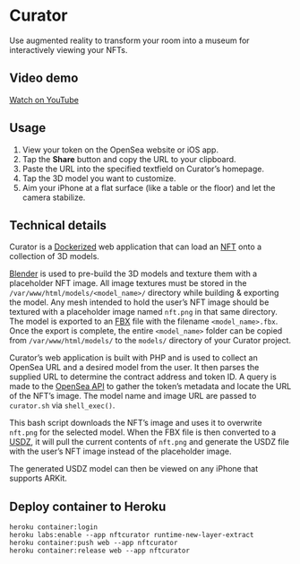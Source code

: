 # Curator
Use augmented reality to transform your room into a museum for interactively viewing your NFTs.

## Video demo
[Watch on YouTube](https://youtu.be/Vkl_d8XTU5U)

## Usage
1. View your token on the OpenSea website or iOS app.
2. Tap the **Share** button and copy the URL to your clipboard.
3. Paste the URL into the specified textfield on Curator’s homepage.
4. Tap the 3D model you want to customize.
5. Aim your iPhone at a flat surface (like a table or the floor) and let the camera stabilize.

## Technical details
Curator is a [Dockerized](https://docs.docker.com/) web application that can load an [NFT](https://en.wikipedia.org/wiki/Non-fungible_token) onto a collection of 3D models.

[Blender](https://www.blender.org/) is used to pre-build the 3D models and texture them with a placeholder NFT image. All image textures must be stored in the `/var/www/html/models/<model_name>/` directory while building & exporting the model. Any mesh intended to hold the user’s NFT image should be textured with a placeholder image named `nft.png` in that same directory.  The model is exported to an [FBX](https://www.autodesk.com/developer-network/platform-technologies/fbx-sdk-2020-0) file with the filename `<model_name>.fbx`. Once the export is complete, the entire `<model_name>` folder can be copied from `/var/www/html/models/` to the `models/` directory of your Curator project.

Curator’s web application is built with PHP and is used to collect an OpenSea URL and a desired model from the user. It then parses the supplied URL to determine the contract address and token ID. A query is made to the [OpenSea API](https://docs.opensea.io/reference/api-overview) to gather the token’s metadata and locate the URL of the NFT’s image. The model name and image URL are passed to `curator.sh` via `shell_exec()`.

This bash script downloads the NFT’s image and uses it to overwrite `nft.png` for the selected model. When the FBX file is then converted to a [USDZ](https://developer.apple.com/augmented-reality/quick-look/), it will pull the current contents of `nft.png` and generate the USDZ file with the user’s NFT image instead of the placeholder image.

The generated USDZ model can then be viewed on any iPhone that supports ARKit.

## Deploy container to Heroku
```
heroku container:login
heroku labs:enable --app nftcurator runtime-new-layer-extract
heroku container:push web --app nftcurator
heroku container:release web --app nftcurator
```